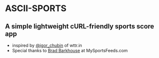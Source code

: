 # ASCII-SPORTS

## A simple lightweight cURL-friendly sports score app

- inspired by [@igor_chubin](github.com/chubin) of wttr.in
- Special thanks to [Brad Barkhouse](github.com/bradbarkhouse) at MySportsFeeds.com
